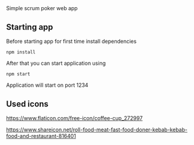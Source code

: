 ##
Simple scrum poker web app

## Starting app
Before starting app for first time install dependencies

    npm install

After that you can start application using

    npm start

Application will start on port 1234


## Used icons
https://www.flaticon.com/free-icon/coffee-cup_272997

https://www.shareicon.net/roll-food-meat-fast-food-doner-kebab-kebab-food-and-restaurant-816401